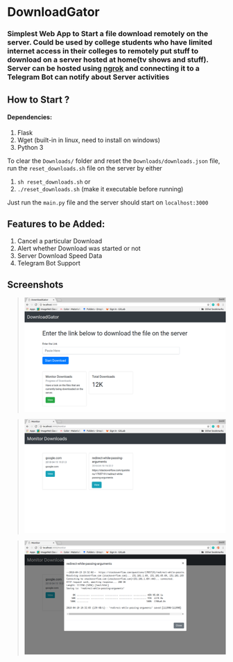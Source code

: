 # DownloadGator

### Simplest Web App to Start a file download remotely on the server. Could be used by college students who have limited internet access in their colleges to remotely put stuff to download on a server hosted at home(tv shows and stuff). Server can be hosted using [ngrok](https://ngrok.com/) and connecting it to a Telegram Bot can notify about Server activities

## How to Start ?

#### Dependencies:
1. Flask
2. Wget (built-in in linux, need to install on windows)
3. Python 3

To clear the `Downloads/` folder and reset the `Downloads/downloads.json` file, run the `reset_downloads.sh` file on the server by either
1.  `sh reset_downloads.sh`  or
2.  `./reset_downloads.sh` (make it executable before running)


Just run the `main.py` file and the server should start on `localhost:3000`


## Features to be Added:

1.  Cancel a particular Download
2.  Alert whether Download was started or not
3.  Server Download Speed Data
4.  Telegram Bot Support


## Screenshots

> ![Main](screenshots/a.png)


> ![Main](screenshots/b.png)


> ![Main](screenshots/c.png)